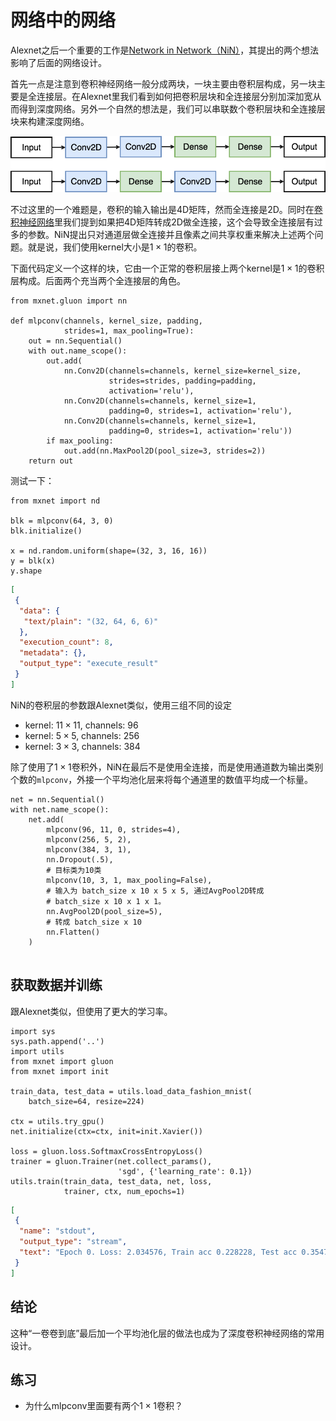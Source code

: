 # 网络中的网络

Alexnet之后一个重要的工作是[Network in Network（NiN）](https://arxiv.org/abs/1312.4400)，其提出的两个想法影响了后面的网络设计。

首先一点是注意到卷积神经网络一般分成两块，一块主要由卷积层构成，另一块主要是全连接层。在Alexnet里我们看到如何把卷积层块和全连接层分别加深加宽从而得到深度网络。另外一个自然的想法是，我们可以串联数个卷积层块和全连接层块来构建深度网络。

![](../img/nin.png)

不过这里的一个难题是，卷积的输入输出是4D矩阵，然而全连接是2D。同时在[卷积神经网络](./cnn-scratch.md)里我们提到如果把4D矩阵转成2D做全连接，这个会导致全连接层有过多的参数。NiN提出只对通道层做全连接并且像素之间共享权重来解决上述两个问题。就是说，我们使用kernel大小是$1 \times 1$的卷积。

下面代码定义一个这样的块，它由一个正常的卷积层接上两个kernel是$1 \times 1$的卷积层构成。后面两个充当两个全连接层的角色。

```{.python .input  n=2}
from mxnet.gluon import nn

def mlpconv(channels, kernel_size, padding, 
            strides=1, max_pooling=True):
    out = nn.Sequential()
    with out.name_scope():
        out.add(
            nn.Conv2D(channels=channels, kernel_size=kernel_size,
                      strides=strides, padding=padding,
                      activation='relu'),
            nn.Conv2D(channels=channels, kernel_size=1,
                      padding=0, strides=1, activation='relu'),
            nn.Conv2D(channels=channels, kernel_size=1,
                      padding=0, strides=1, activation='relu'))
        if max_pooling:
            out.add(nn.MaxPool2D(pool_size=3, strides=2))
    return out
```

测试一下：

```{.python .input  n=8}
from mxnet import nd

blk = mlpconv(64, 3, 0)
blk.initialize()

x = nd.random.uniform(shape=(32, 3, 16, 16))
y = blk(x)
y.shape
```

```{.json .output n=8}
[
 {
  "data": {
   "text/plain": "(32, 64, 6, 6)"
  },
  "execution_count": 8,
  "metadata": {},
  "output_type": "execute_result"
 }
]
```

NiN的卷积层的参数跟Alexnet类似，使用三组不同的设定

- kernel: $11\times 11$, channels: 96
- kernel: $5\times 5$, channels: 256
- kernel: $3\times 3$, channels: 384

除了使用了$1\times 1$卷积外，NiN在最后不是使用全连接，而是使用通道数为输出类别个数的`mlpconv`，外接一个平均池化层来将每个通道里的数值平均成一个标量。

```{.python .input  n=9}
net = nn.Sequential()
with net.name_scope():
    net.add(
        mlpconv(96, 11, 0, strides=4),        
        mlpconv(256, 5, 2),
        mlpconv(384, 3, 1),
        nn.Dropout(.5),
        # 目标类为10类
        mlpconv(10, 3, 1, max_pooling=False),
        # 输入为 batch_size x 10 x 5 x 5, 通过AvgPool2D转成 
        # batch_size x 10 x 1 x 1。
        nn.AvgPool2D(pool_size=5),
        # 转成 batch_size x 10
        nn.Flatten()
    )
    
```

## 获取数据并训练

跟Alexnet类似，但使用了更大的学习率。

```{.python .input  n=4}
import sys
sys.path.append('..')
import utils
from mxnet import gluon
from mxnet import init

train_data, test_data = utils.load_data_fashion_mnist(
    batch_size=64, resize=224)

ctx = utils.try_gpu()
net.initialize(ctx=ctx, init=init.Xavier())

loss = gluon.loss.SoftmaxCrossEntropyLoss()
trainer = gluon.Trainer(net.collect_params(), 
                        'sgd', {'learning_rate': 0.1})
utils.train(train_data, test_data, net, loss,
            trainer, ctx, num_epochs=1)
```

```{.json .output n=4}
[
 {
  "name": "stdout",
  "output_type": "stream",
  "text": "Epoch 0. Loss: 2.034576, Train acc 0.228228, Test acc 0.354797\n"
 }
]
```

## 结论

这种“一卷卷到底”最后加一个平均池化层的做法也成为了深度卷积神经网络的常用设计。

## 练习

- 为什么mlpconv里面要有两个$1\times 1$卷积？
